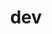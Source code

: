 ---
category: 3-letters
denotation: null
name: dev
reference_link: https://www.etymonline.com/word/dev
root_language: null
root_name: null
title: dev
type: free
word_sums:
- respelling: dev
  sum: 'Dev + '
---